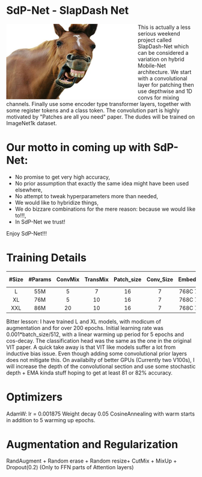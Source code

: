 
# SdP-Net - SlapDash Net 


<a href="https://www.youtube.com/shorts/3BW1lBgtbbs" class="follow"> 
<img align="left" width="350" height="200" src="at_net.JPG"> 
</a>
This is actually a less serious weekend project called SlapDash-Net which can be considered a variation on hybrid Mobile-Net architecture. We start with a convolutional layer for patching then use depthwise and 1D convs for mixing channels. Finally use some encoder type transformer layers, together with some register tokens and a class token. The convolution part is highly motivated by "Patches are all you need" paper. The dudes will be trained on ImageNet1k dataset. 
 <h1> Our motto in coming up with SdP-Net:</h1>
 <ul> 
  <li> No promise to get very high accuracy,</li>
  <li> No prior assumption that exactly the same idea might have been used elsewhere,</li>
  <li> No attempt to tweak hyperparameters more than needed,</li>
  <li> We would like to hybridize things,</li>
  <li> We do bizzare combinations for the mere reason: because we would like to!!!,</li>
  <li> In SdP-Net we trust!</li>
  
</ul> 
Enjoy SdP-Net!!!

# Training Details


| #Size  |  #Params  |  ConvMix | TransMix |  Patch_size | Conv_Size | Embed_Dim | Top1 Acc | 
| :---:  | :-------: | :-----:  | :------: | :------:    | :------:  | :-----:   | :-----:  | 
|  L     |  55M      | 5        |  7       |  16         |     7     | 768C 768T | 70.1%    | 
|  XL    |  76M      | 5        |  10      |  16         |     7     | 768C 768T | 72.5%    | 
|  XXL   |  86M      | 20       |  10      |  16         |     7     | 768C 768T | ?        | 


Bitter lesson: I have trained L and XL models, with modicum of augmentation and for over 200 epochs. Initial learning rate was 0.001*batch_size/512, with a linear warming up period for 5 epochs and cos-decay. The classification head was the same as the one in the original VIT paper. A quick take away is that VIT like models suffer a lot from inductive bias issue. Even though adding some convolutional prior layers does not mitigate this.
On availabilty of better GPUs (Currently two V100s), I will increase the depth of the convolutional section and use some stochastic depth + EMA kinda stuff hoping to get at least 81 or 82% accuracy.  


# Optimizers
AdamW: lr = 0.001875
Weight decay 0.05
CosineAnnealing with warm starts in addition to 5 warming up epochs.
 
# Augmentation and Regularization

RandAugment + Random erase + Random resize+ CutMix + MixUp + Dropout(0.2) (Only to FFN parts of Attention layers) 

